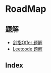 **RoadMap**
===
**题解**
---
  - [剑指Offer 题解](./题解-剑指offer.md)
  - [Leetcode 题解](./题解-leetcode.md)

**Index**
---
<!-- TOC -->


<!-- /TOC -->

